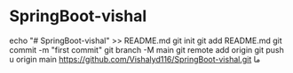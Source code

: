 # SpringBoot-vishal
echo "# SpringBoot-vishal" >> README.md
git init
git add README.md
git commit -m "first commit" git branch -M main
git remote add origin
git push u origin main
https://github.com/Vishalyd116/SpringBoot-vishal.git
ما

